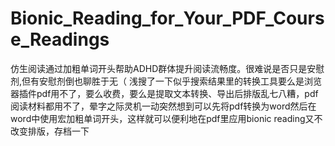 # Bionic_Reading_for_Your_PDF_Course_Readings

仿生阅读通过加粗单词开头帮助ADHD群体提升阅读流畅度。很难说是否只是安慰剂,但有安慰剂倒也聊胜于无（
浅搜了一下似乎搜索结果里的转换工具要么是浏览器插件pdf用不了，要么收费，要么是提取文本转换、导出后排版乱七八糟，pdf阅读材料都用不了，晕字之际灵机一动突然想到可以先将pdf转换为word然后在word中使用宏加粗单词开头，这样就可以便利地在pdf里应用bionic reading又不改变排版，存档一下
